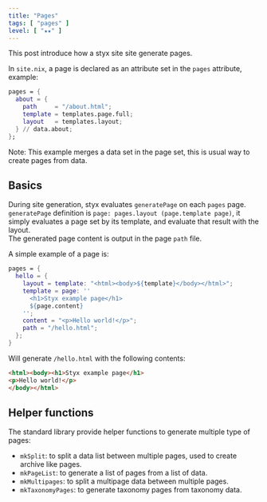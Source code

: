 ```yaml
---
title: "Pages"
tags: [ "pages" ]
level: [ "★★" ]
---
```


This post introduce how a styx site site generate pages.

<!--more-->

In `site.nix`, a page is declared as an attribute set in the `pages` attribute, example:

```nix
pages = {
  about = {
    path     = "/about.html";
    template = templates.page.full;
    layout   = templates.layout;
  } // data.about;
};
```
Note: This example merges a data set in the page set, this is usual way to create pages from data.

## Basics

During site generation, styx evaluates `generatePage` on each `pages` page.  
`generatePage` definition is `page: pages.layout (page.template page)`, it simply evaluates a page set by its template, and evaluate that result with the layout.  
The generated page content is output in the page `path` file.

A simple example of a page is:

```nix
pages = {
  hello = {
    layout = template: "<html><body>${template}</body></html>";
    template = page: ''
      <h1>Styx example page</h1>
      ${page.content}
    '';
    content = "<p>Hello world!</p>";
    path = "/hello.html";
  };
}
```

Will generate `/hello.html` with the following contents:

```html
<html><body><h1>Styx example page</h1>
<p>Hello world!</p>
</body></html>
```

## Helper functions

The standard library provide helper functions to generate multiple type of pages:

- `mkSplit`: to split a data list between multiple pages, used to create archive like pages.
- `mkPageList`: to generate a list of pages from a list of data.
- `mkMultipages`: to split a multipage data between multiple pages.
- `mkTaxonomyPages`: to generate taxonomy pages from taxonomy data.


